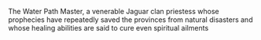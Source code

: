 The Water Path Master, a venerable Jaguar clan priestess whose prophecies have repeatedly saved the provinces from natural disasters and whose healing abilities are said to cure even spiritual ailments